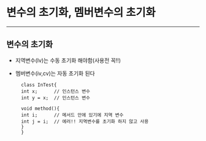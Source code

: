 # 변수의 초기화, 멤버변수의 초기화

* * *

## 변수의 초기화
* 지역변수(lv)는 수동 초기화 해야함(사용전 꼭!!)
* 멤버변수(iv,cv)는 자동 초기화 된다

        class InTest{
        int x;      // 인스턴스 변수
        int y = x;  // 인스턴스 변수

        void method(){
        int i;      // 메서드 안에 있기에 지역 변수
        int j = i;  // 에러!! 지역변수를 초기화 하지 않고 사용
        }
        }